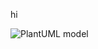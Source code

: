 


hi


![PlantUML model](http://www.plantuml.com/plantuml/png/7SZ13SCW30NGLTe1mFSUEq8sSC0A2308liNwYN9yxvirL8loIS1OFwB9sryPoKvRCaDNYCA7tkZeSREwFvV2ao0BRbHMMAlKEEjRVZoy0G00?cache=no&ttt=2)
